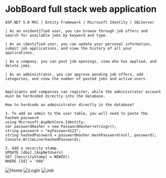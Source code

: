 
# JobBoard full stack web application



```
ASP.NET 5.0 MVC | Entity Framework | Microsoft Identity | SQLServer

| As an unidentified user, you can browse through job offers and search for available jobs by keyword and type.

| As an identified user, you can update your personal information, submit job applications, and view the history of all your applications.

| As a company, you can post job openings, view who has applied, and delete jobs.

| As an administrator, you can approve pending job offers, add categories, and view the number of posted jobs and active users.


Applicants and companies can register, while the administrator account must be hardcoded directly into the database.

How to hardcode an administrator directly in the database?

1. To add an admin to the user table, you will need to paste the hashed password
using Microsoft.AspNetCore.Identity;
var passwordHasher = new PasswordHasher<string>();
string password = "myPassword123";
string hashedPassword = passwordHasher.HashPassword(null, password);
Console.WriteLine(hashedPassword);

2. Add a security stamp.
UPDATE [dbo].[AspNetUsers]
SET [SecurityStamp] = NEWID()
WHERE [Id] = '666'
```

![Home](https://user-images.githubusercontent.com/96929412/232344928-f3eca6d6-b5bd-4793-8f8a-f50e93597381.PNG)
![Login](https://user-images.githubusercontent.com/96929412/232344932-a5c02573-cd0a-45e6-927e-91f43c76f961.PNG)
![Job](https://user-images.githubusercontent.com/96929412/232344936-100bf75c-327a-457c-89e6-5c34b5d41cda.PNG)



